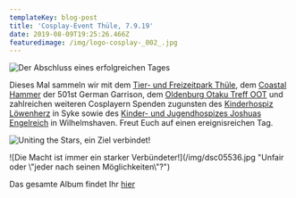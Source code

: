```yaml
---
templateKey: blog-post
title: 'Cosplay-Event Thüle, 7.9.19'
date: 2019-08-09T19:25:26.466Z
featuredimage: /img/logo-cosplay-_002_.jpg
---
```

![Der Abschluss eines erfolgreichen Tages](/img/dsc05551.jpg "Im Wikingertor")

Dieses Mal sammeln wir mit dem [Tier- und Freizeitpark Thüle](http://tier-freizeitpark.de/index.php), dem [Coastal Hammer](https://www.501st.de/viewpage.php?page_id=68) der 501st German Garrison, dem [Oldenburg Otaku Treff OOT](https://www.facebook.com/OldenburgerOtakuTreff/) und zahlreichen weiteren Cosplayern Spenden zugunsten des [Kinderhospiz Löwenherz](https://www.kinderhospiz-loewenherz.de/) in Syke sowie des [Kinder- und Jugendhospizes Joshuas Engelreich](https://www.kinderhospizwilhelmshaven.de/) in Wilhelmshaven. Freut Euch auf einen ereignisreichen Tag.

![Uniting the Stars, ein Ziel verbindet!](/img/dsc05520.jpg "Gemeinsam sind wir stark!")

![Die Macht ist immer ein starker Verbündeter!](/img/dsc05536.jpg "Unfair oder \\"jeder nach seinen Möglichkeiten\\"?")

Das gesamte Album findet Ihr [hier](https://drive.google.com/open?id=1VSrRSKET_IjQvB1ZfCG4ci3DWMxApUmv)
